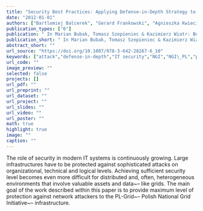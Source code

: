 ```yaml
---
title: "Security Best Practices: Applying Defense-in-Depth Strategy to Protect the NGI\_PL"
date: "2012-01-01"
authors: ["Bartlomiej Balcerek", "Gerard Frankowski", "Agnieszka Kwiecien", "Adam Smutnicki", "Marcin Teodorczyk"]
publication_types: ["6"]
publication: " In Marian Bubak, Tomasz Szepieniec & Kazimierz Wiatr: Building a National Distributed E-Infrastructure–PL-Grid: Scientific and Technical Achievements. 6  128--141. Berlin, Heidelberg: Springer https://doi.org/10.1007/978-3-642-28267-6_10. ISBN: 978-3-642-28267-6"
publication_short: " In Marian Bubak, Tomasz Szepieniec & Kazimierz Wiatr: Building a National Distributed E-Infrastructure–PL-Grid: Scientific and Technical Achievements. 6  128--141. Berlin, Heidelberg: Springer https://doi.org/10.1007/978-3-642-28267-6_10. ISBN: 978-3-642-28267-6"
abstract_short: ""
url_source: "https://doi.org/10.1007/978-3-642-28267-6_10"
keywords: ["attack","defense-in-depth","IT security","NGI","NGI\_PL","penetration tests","PKI","procedures","static analysis"]
url_code: ""
image_preview: ""
selected: false
projects: []
url_pdf: ""
url_preprint: ""
url_dataset: ""
url_project: ""
url_slides: ""
url_video: ""
url_poster: ""
math: true
highlight: true
image: ""
caption: ""
---
```

The role of security in modern IT systems is continuously growing. Large infrastructures have to be protected against sophisticated attacks on organizational, technical and logical levels. Achieving sufficient security level becomes even more difficult for distributed and, often, heterogeneous environments that involve valuable assets and data~– like grids. The main goal of the work described within this paper is to provide maximum level of protection against network attackers to the PL-Grid~– Polish National Grid Initiative~– infrastructure.
